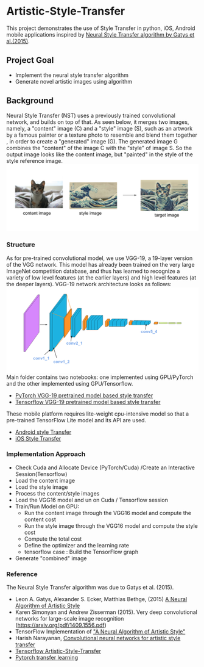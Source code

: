 # Artistic-Style-Transfer
This project demonstrates the use of Style Transfer in python, iOS, Android mobile applications inspired by [Neural Style Transfer algorithm by Gatys et al.(2015)](https://arxiv.org/abs/1508.06576).

## Project Goal 
- Implement the neural style transfer algorithm
- Generate novel artistic images using algorithm

## Background
Neural Style Transfer (NST) uses a previously trained convolutional network, and builds on top of that. As seen below, it merges two images, namely, a "content" image (C) and a "style" image (S), such as an artwork by a famous painter or a texture photo to resemble and blend them together , in order to create a "generated" image (G). The generated image G combines the "content" of the image C with the "style" of image S. So the output image looks like the content image, but "painted" in the style of the style reference image.
![example](style_tx_cat.png)

### Structure 
As for pre-trained convolutional model, we use VGG-19, a 19-layer version of the VGG network. This model has already been trained on the very large ImageNet competition database, and thus has learned to recognize a variety of low level features (at the earlier layers) and high level features (at the deeper layers).
VGG-19 network architecture looks as follows: 
![VGG-19](vgg19_convlayers.png)
Main folder contains two notebooks: one implemented using GPU/PyTorch and the other implemented using GPU/Tensorflow. 
* [PyTorch VGG-19 pretrained model based style transfer](Style_Transfer_PyTorch.ipynb)
* [Tensorflow VGG-19 pretrained model based style transfer](Style_Transfer_Tensorflow.ipynb)
<!-- TODO --> 
These mobile platform requires lite-weight cpu-intensive model so that a pre-trained TensorFlow Lite model and its API are used. 
* [Android style Transfer](/android/README.md)
* [iOS Style Transfer](/ios/README.md)

### Implementation Approach
- Check Cuda and Allocate Device (PyTorch/Cuda) /Create an Interactive Session(Tensorflow) 
- Load the content image
- Load the style image
- Process the content/style images 
- Load the VGG16 model and un on Cuda / Tensorflow session
- Train/Run Model on GPU:
  - Run the content image through the VGG16 model and compute the content cost
  - Run the style image through the VGG16 model and compute the style cost
  - Compute the total cost
  - Define the optimizer and the learning rate
  - tensorflow case : Build the TensorFlow graph
- Generate "combined" image

### Reference 
The Neural Style Transfer algorithm was due to Gatys et al. (2015). 
* Leon A. Gatys, Alexander S. Ecker, Matthias Bethge, (2015) [A Neural Algorithm of Artistic Style](https://arxiv.org/abs/1508.06576)
* Karen Simonyan and Andrew Zisserman (2015). Very deep convolutional networks for large-scale image recognition (https://arxiv.org/pdf/1409.1556.pdf)
* TensorFlow Implementation of ["A Neural Algorithm of Artistic Style"](http://www.chioka.in/tensorflow-implementation-neural-algorithm-of-artistic-style)
* Harish Narayanan, [Convolutional neural networks for artistic style transfer](https://harishnarayanan.org/writing/artistic-style-transfer/)
* [Tensorflow Artistic-Style-Transfer](https://www.tensorflow.org/lite/models/style_transfer/overview)
* [Pytorch transfer learning](https://pytorch.org/tutorials/beginner/transfer_learning_tutorial.html)
